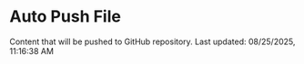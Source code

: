 # Auto Push File

Content that will be pushed to GitHub repository.
Last updated: 08/25/2025, 11:16:38 AM